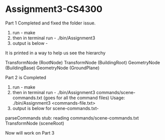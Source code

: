 # Assignment3-CS4300
Part 1 Completed and fixed the folder issue. 

1) run - make 
2) then in terminal run - ./bin/Assignment3
3) output is below - 

It is printed in a way to help us see the hierarchy

TransformNode (RootNode)
  TransformNode (BuildingRoot)
    GeometryNode (BuildingBase)
  GeometryNode (GroundPlane)

  Part 2 is Completed 
1) run - make 
2) then in terminal run - ./bin/Assignment3 commands/scene-commands.txt (goes for all the command files)
   Usage: ./bin/Assignment3 <commands-file.txt>
3) output is below for scene-commands.txt- 

parseCommands stub: reading commands/scene-commands.txt
TransformNode (sceneRoot)

Now will work on Part 3